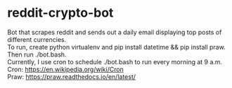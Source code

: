 # reddit-crypto-bot
Bot that scrapes reddit and sends out a daily email displaying top posts of different currencies. </br>
To run, create python virtualenv and pip install datetime && pip install praw. Then run ./bot.bash. </br>
Currently, I use cron to schedule ./bot.bash to run every morning at 9 a.m. </br>
Cron: https://en.wikipedia.org/wiki/Cron</br>
Praw: https://praw.readthedocs.io/en/latest/
